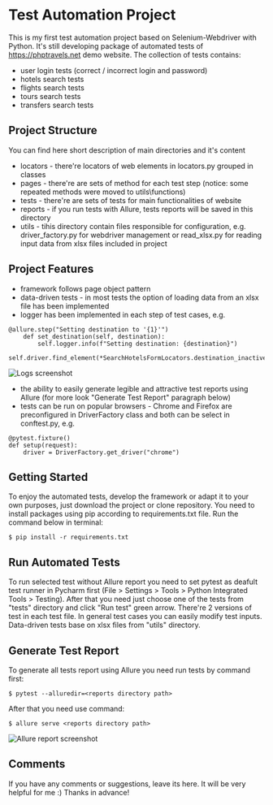# Test Automation Project

This is my first test automation project based on Selenium-Webdriver with Python. It's still developing package of automated tests of https://phptravels.net demo website.
The collection of tests contains:
- user login tests (correct / incorrect login and password)
- hotels search tests
- flights search tests
- tours search tests
- transfers search tests

## Project Structure
You can find here short description of main directories and it's content
- locators - there're locators of web elements in locators.py grouped in classes
- pages - there're are sets of method for each test step (notice: some repeated methods were moved to utils\functions)
- tests - there're are sets of tests for main functionalities of website
- reports - if you run tests with Allure, tests reports will be saved in this directory
- utils - tihis directory contain files responsible for configuration, e.g. driver_factory.py for webdriver management or read_xlsx.py for reading input data from xlsx files included in project

## Project Features
- framework follows page object pattern
- data-driven tests - in most tests the option of loading data from an xlsx file has been implemented
- logger has been implemented in each step of test cases, e.g.
```
@allure.step("Setting destination to '{1}'")
    def set_destination(self, destination):
        self.logger.info(f"Setting destination: {destination}")
        self.driver.find_element(*SearchHotelsFormLocators.destination_inactive).click()
```
![Logs screenshot](https://raw.githubusercontent.com/startrug/phptravels-selenium-py/screenshots/logger.png "Logs screenshot")
- the ability to easily generate legible and attractive test reports using Allure (for more look "Generate Test Report" paragraph below)
- tests can be run on popular browsers - Chrome and Firefox are preconfigured in DriverFactory class and both can be select in conftest.py, e.g.
```
@pytest.fixture()
def setup(request):
    driver = DriverFactory.get_driver("chrome")
```


## Getting Started

To enjoy the automated tests, develop the framework or adapt it to your own purposes, just download the project or clone repository. You need to install packages using pip according to requirements.txt file.
Run the command below in terminal:

```
$ pip install -r requirements.txt
```

## Run Automated Tests

To run selected test without Allure report you need to set pytest as deafult test runner in Pycharm first (File > Settings > Tools > Python Integrated Tools > Testing).
After that you need just choose one of the tests from "tests" directory and click "Run test" green arrow. There're 2 versions of test in each test file. In general test cases you can easily modify test inputs. Data-driven tests base on xlsx files from "utils" directory. 

## Generate Test Report

To generate all tests report using Allure you need run tests by command first:
```
$ pytest --alluredir=<reports directory path>
```
After that you need use command:
```
$ allure serve <reports directory path>
```
![Allure report screenshot](https://raw.githubusercontent.com/startrug/phptravels-selenium-py/screenshots/allure_report.png "Allure report screenshot")

## Comments
If you have any comments or suggestions, leave its here. It will be very helpful for me :)
Thanks in advance!
